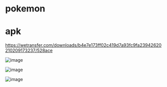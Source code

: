 # pokemon

# apk 
https://wetransfer.com/downloads/b4e7e173ff02c419d7a93fc9fa23942620210209173237/528ace


![image](https://user-images.githubusercontent.com/41177884/107401015-7397c480-6ad0-11eb-9020-19828e6edb4f.png)

![image](https://user-images.githubusercontent.com/41177884/107401099-89a58500-6ad0-11eb-9b88-a2a4f7939064.png)


![image](https://user-images.githubusercontent.com/41177884/107401038-7b576900-6ad0-11eb-99ab-2366381ac5c0.png)
